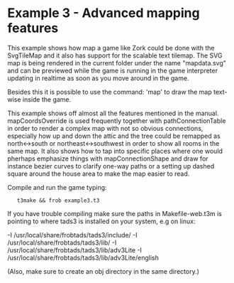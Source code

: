 # Example 3 - Advanced mapping features

 This example shows how map a game like Zork could be done with the SvgTileMap and it also has support for the scalable text tilemap. The SVG map is being rendered in the current folder under the name "mapdata.svg" and can be previewed while the game is running in the game interpreter updating in realtime as soon as you move around in the game.

Besides this it is possible to use the command: 'map' to draw the map text-wise inside the game.

This example shows off almost all the features mentioned in the manual. mapCoordsOverride is used frequently together with pathConnectionTable in order to render a complex map with not so obvious connections, especially how up and down the attic and the tree could be remapped as north<->south or northeast<->southwest in order to show all rooms in the same map. It also shows how to tap into specific places where one would pherhaps emphasize things with mapConnectionShape and draw for instance bezier curves to clarify one-way paths or a setting up dashed square around the house area to make the map easier to read.



Compile and run the game typing: 

 ``` 
    t3make && frob example3.t3
 ```


If you have trouble compiling make sure the paths in Makefile-web.t3m is pointing to where tads3 is installed on your system, e.g on linux:

-I /usr/local/share/frobtads/tads3/include/
-I /usr/local/share/frobtads/tads3/lib/
-I /usr/local/share/frobtads/tads3/lib/adv3Lite
-I /usr/local/share/frobtads/tads3/lib/adv3Lite/english

(Also, make sure to create an obj directory in the same directory.)